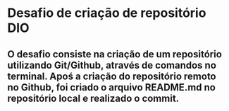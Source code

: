 # Desafio de criação de repositório DIO

## O desafio consiste na criação de um repositório utilizando Git/Github, através de comandos no terminal. Apoś a criação do repositório remoto no Github, foi criado o arquivo README.md no repositório local e realizado o commit.
